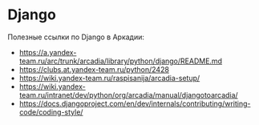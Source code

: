 Django
======

Полезные ссылки по Django в Аркадии:

- https://a.yandex-team.ru/arc/trunk/arcadia/library/python/django/README.md
- https://clubs.at.yandex-team.ru/python/2428
- https://wiki.yandex-team.ru/raspisanija/arcadia-setup/
- https://wiki.yandex-team.ru/intranet/dev/python/org/arcadia/manual/djangotoarcadia/
- https://docs.djangoproject.com/en/dev/internals/contributing/writing-code/coding-style/